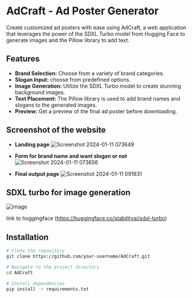 # AdCraft - Ad Poster Generator

Create customized ad posters with ease using AdCraft, a web application that leverages the power of the SDXL Turbo model from Hugging Face to generate images and the Pillow library to add text.

## Features

- **Brand Selection:** Choose from a variety of brand categories.
- **Slogan Input:** choose from predefined options.
- **Image Generation:** Utilize the SDXL Turbo model to create stunning background images.
- **Text Placement:** The Pillow library is used to add brand names and slogans to the generated images.
- **Preview:** Get a preview of the final ad poster before downloading.

## Screenshot of the website

- **Landing page**
![Screenshot 2024-01-11 073649](https://github.com/jai2992/adcraft/assets/136327019/b78e2988-ed96-4ac2-a00f-e33087723424)

- **Form for brand name and want slogan or not**
![Screenshot 2024-01-11 073656](https://github.com/jai2992/adcraft/assets/136327019/9cf83157-5b86-4116-9001-c469e9738a75)

- **Final output page**
![Screenshot 2024-01-11 091831](https://github.com/jai2992/adcraft/assets/136327019/38e29caf-6ee8-4610-b4db-7975d3b9b270)

## SDXL turbo for image generation
![image](https://github.com/jai2992/adcraft/assets/136327019/cb82210b-3c97-444c-8e8c-455cb822304d)

link to huggingface (https://huggingface.co/stabilityai/sdxl-turbo)



## Installation

```bash
# Clone the repository
git clone https://github.com/your-username/AdCraft.git

# Navigate to the project directory
cd AdCraft

# Install dependencies
pip install -r requirements.txt
